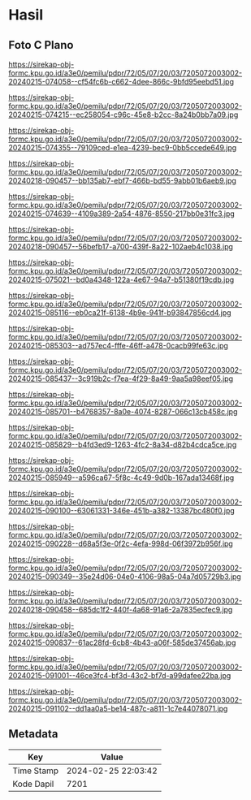 # Hasil

## Foto C Plano

https://sirekap-obj-formc.kpu.go.id/a3e0/pemilu/pdpr/72/05/07/20/03/7205072003002-20240215-074058--cf54fc6b-c662-4dee-866c-9bfd95eebd51.jpg

https://sirekap-obj-formc.kpu.go.id/a3e0/pemilu/pdpr/72/05/07/20/03/7205072003002-20240215-074215--ec258054-c96c-45e8-b2cc-8a24b0bb7a09.jpg

https://sirekap-obj-formc.kpu.go.id/a3e0/pemilu/pdpr/72/05/07/20/03/7205072003002-20240215-074355--79109ced-e1ea-4239-bec9-0bb5ccede649.jpg

https://sirekap-obj-formc.kpu.go.id/a3e0/pemilu/pdpr/72/05/07/20/03/7205072003002-20240218-090457--bb135ab7-ebf7-466b-bd55-9abb01b6aeb9.jpg

https://sirekap-obj-formc.kpu.go.id/a3e0/pemilu/pdpr/72/05/07/20/03/7205072003002-20240215-074639--4109a389-2a54-4876-8550-217bb0e31fc3.jpg

https://sirekap-obj-formc.kpu.go.id/a3e0/pemilu/pdpr/72/05/07/20/03/7205072003002-20240218-090457--56befb17-a700-439f-8a22-102aeb4c1038.jpg

https://sirekap-obj-formc.kpu.go.id/a3e0/pemilu/pdpr/72/05/07/20/03/7205072003002-20240215-075021--bd0a4348-122a-4e67-94a7-b51380f19cdb.jpg

https://sirekap-obj-formc.kpu.go.id/a3e0/pemilu/pdpr/72/05/07/20/03/7205072003002-20240215-085116--eb0ca21f-6138-4b9e-941f-b93847856cd4.jpg

https://sirekap-obj-formc.kpu.go.id/a3e0/pemilu/pdpr/72/05/07/20/03/7205072003002-20240215-085303--ad757ec4-fffe-46ff-a478-0cacb99fe63c.jpg

https://sirekap-obj-formc.kpu.go.id/a3e0/pemilu/pdpr/72/05/07/20/03/7205072003002-20240215-085437--3c919b2c-f7ea-4f29-8a49-9aa5a98eef05.jpg

https://sirekap-obj-formc.kpu.go.id/a3e0/pemilu/pdpr/72/05/07/20/03/7205072003002-20240215-085701--b4768357-8a0e-4074-8287-066c13cb458c.jpg

https://sirekap-obj-formc.kpu.go.id/a3e0/pemilu/pdpr/72/05/07/20/03/7205072003002-20240215-085829--b4fd3ed9-1263-4fc2-8a34-d82b4cdca5ce.jpg

https://sirekap-obj-formc.kpu.go.id/a3e0/pemilu/pdpr/72/05/07/20/03/7205072003002-20240215-085949--a596ca67-5f8c-4c49-9d0b-167ada13468f.jpg

https://sirekap-obj-formc.kpu.go.id/a3e0/pemilu/pdpr/72/05/07/20/03/7205072003002-20240215-090100--63061331-346e-451b-a382-13387bc480f0.jpg

https://sirekap-obj-formc.kpu.go.id/a3e0/pemilu/pdpr/72/05/07/20/03/7205072003002-20240215-090228--d68a5f3e-0f2c-4efa-998d-06f3972b956f.jpg

https://sirekap-obj-formc.kpu.go.id/a3e0/pemilu/pdpr/72/05/07/20/03/7205072003002-20240215-090349--35e24d06-04e0-4106-98a5-04a7d05729b3.jpg

https://sirekap-obj-formc.kpu.go.id/a3e0/pemilu/pdpr/72/05/07/20/03/7205072003002-20240218-090458--685dc1f2-440f-4a68-91a6-2a7835ecfec9.jpg

https://sirekap-obj-formc.kpu.go.id/a3e0/pemilu/pdpr/72/05/07/20/03/7205072003002-20240215-090837--61ac28fd-6cb8-4b43-a06f-585de37456ab.jpg

https://sirekap-obj-formc.kpu.go.id/a3e0/pemilu/pdpr/72/05/07/20/03/7205072003002-20240215-091001--46ce3fc4-bf3d-43c2-bf7d-a99dafee22ba.jpg

https://sirekap-obj-formc.kpu.go.id/a3e0/pemilu/pdpr/72/05/07/20/03/7205072003002-20240215-091102--dd1aa0a5-be14-487c-a811-1c7e44078071.jpg


## Metadata

| Key        | Value               |
| ---------- | ------------------- |
| Time Stamp | 2024-02-25 22:03:42 |
| Kode Dapil | 7201                |



